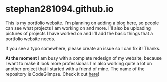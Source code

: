 # stephan281094.github.io

This is my portfolio website. I'm planning on adding a blog here,
so people can see what projects I am working on and more.
I'll also be uploading pictures of projects I have worked on
and I'll add the basic things that a portfolio website needs.

If you see a typo somewhere, please create an issue so I can fix it! Thanks.

**At the moment** I am busy with a complete redesign of my website,
because I want to make it look more professional. I'm also working quite
a lot on another project that I started with a friend of mine. The name
of the repository is CodeGlimpse. Check it out [here](https://github.com/CodeGlimpse/CodeGlimpse)!
